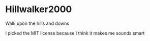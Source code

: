 # Hillwalker2000
Walk upon the hills and downs

I picked the MIT license because I think it makes me sounds smart
